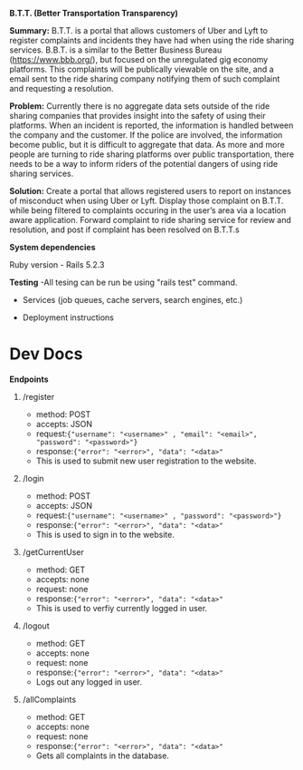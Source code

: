 <b>B.T.T. (Better Transportation Transparency)</b>

<b>Summary:</b> B.T.T. is a portal that allows customers of Uber and Lyft to register complaints and incidents they have had when using the ride sharing services. B.B.T. is a similar to the Better Business Bureau (<a>https://www.bbb.org/</a>), but focused on the unregulated gig economy platforms. This complaints will be publically viewable on the site, and a email sent to the ride sharing company notifying them of such complaint and requesting a resolution.

<b>Problem:</b> Currently there is no aggregate data sets outside of the ride sharing companies that provides insight into the safety of using their platforms. When an incident is reported, the information is handled between the company and the customer. If the police are involved, the information become public, but it is difficult to aggregate that data. As more and more people are turning to ride sharing platforms over public transportation, there needs to be a way to inform riders of the potential dangers of using ride sharing services.

<b>Solution:</b> Create a portal that allows registered users to report on instances of misconduct when using Uber or Lyft. Display those complaint on B.T.T. while being filtered to complaints occuring in the user’s area via a location aware application. Forward complaint to ride sharing service for review and resolution, and post if complaint has been resolved on B.T.T.s

**System dependencies**

Ruby version - Rails 5.2.3

**Testing**
    -All tesing can be run be using "rails test" command.

* Services (job queues, cache servers, search engines, etc.)

* Deployment instructions

# Dev Docs
**Endpoints**
1. /register 
   * method: POST  
   * accepts: JSON  
   * request:```{"username": "<username>" , "email": "<email>", "password": "<password>"}```
   * response:```{"error": "<error>", "data": "<data>"```  
   * This is used to submit new user registration to the website.

2. /login 
   * method: POST  
   * accepts: JSON  
   * request:```{"username": "<username>" , "password": "<password>"}```
   * response:```{"error": "<error>", "data": "<data>"```  
   * This is used to sign in to the website.
   
3. /getCurrentUser
   * method: GET  
   * accepts: none
   * request: none
   * response:```{"error": "<error>", "data": "<data>"```  
   * This is used to verfiy currently logged in user.
    
4. /logout
   * method: GET  
   * accepts: none
   * request: none
   * response:```{"error": "<error>", "data": "<data>"```  
   * Logs out any logged in user.
 
5. /allComplaints
   * method: GET  
   * accepts: none
   * request: none
   * response:```{"error": "<error>", "data": "<data>"```  
   * Gets all complaints in the database.
    
    
